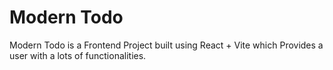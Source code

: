 # Modern Todo

Modern Todo is a Frontend Project built using React + Vite which Provides a user with a lots of functionalities.
